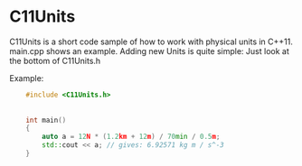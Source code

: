 C11Units
========

C11Units is a short code sample of how to work with physical units in C++11. main.cpp shows an example. Adding new Units is quite simple: Just look at the bottom of C11Units.h

Example:

```cpp
    #include <C11Units.h>
    
    
    int main()
    {
        auto a = 12N * (1.2km + 12m) / 70min / 0.5m;
        std::cout << a; // gives: 6.92571 kg m / s^-3
    }
```
